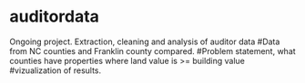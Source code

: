# auditordata
Ongoing project. Extraction, cleaning and analysis of auditor data
#Data from NC counties and Franklin county compared. 
#Problem statement, what counties have properties where land value is >= building value
#vizualization of results.
